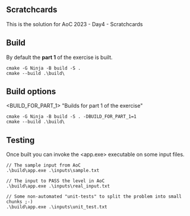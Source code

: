 ## Scratchcards

This is the solution for AoC 2023 - Day4 - Scratchcards

## Build

By default the **part 1** of the exercise is built.

```
cmake -G Ninja -B build -S .
cmake --build .\build\
```

## Build options

<BUILD_FOR_PART_1> "Builds for part 1 of the exercise"

```
cmake -G Ninja -B build -S . -DBUILD_FOR_PART_1=1
cmake --build .\build\
```

## Testing

Once built you can invoke the <app.exe> executable on some input files.

```
// The sample input from AoC
.\build\app.exe .\inputs\sample.txt

// The input to PASS the level in AoC
.\build\app.exe .\inputs\real_input.txt

// Some non-automated "unit-tests" to split the problem into small chunks ;-)
.\build\app.exe .\inputs\unit_test.txt
```
